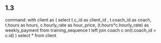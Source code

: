 ## 1.3
command: 
    with client as 
    (
    select t.c_id as client_id , 
    t.coach_id as coach,
    t.hours as hours,
    c.hourly_rate as hour_price,
    (t.hours*c.hourly_rate) as weekly_payment
    from training_sequence t left join coach c 
    on(t.coach_id = c.id)
    )
    select * from client 